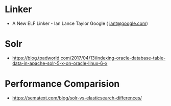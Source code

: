 # Linker
 - A New ELF Linker - Ian Lance Taylor Google ( iant@google.com)
  
# Solr
  - https://blog.toadworld.com/2017/04/13/indexing-oracle-database-table-data-in-apache-solr-5-x-on-oracle-linux-6-x
  
# Performance Comparision 
 - https://sematext.com/blog/solr-vs-elasticsearch-differences/

